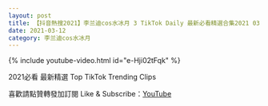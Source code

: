 ```yaml
---
layout: post
title: 【抖音熱搜2021】李兰迪cos水冰月 3 TikTok Daily 最新必看精選合集2021 03 12
date: 2021-03-12
category: 李兰迪cos水冰月
---
```


{% include youtube-video.html id="e-Hji02tFqk" %}

2021必看 最新精選 Top TikTok Trending Clips

喜歡請點贊轉發加訂閱 Like & Subscribe：[YouTube](https://www.youtube.com/channel/UCAoR7VcanIPd04uEq_GIylA/videos)

